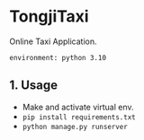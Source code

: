 # TongjiTaxi

Online Taxi Application.

`environment: python 3.10`

## 1. Usage

- Make and activate virtual env.
- `pip install requirements.txt`
- `python manage.py runserver`
